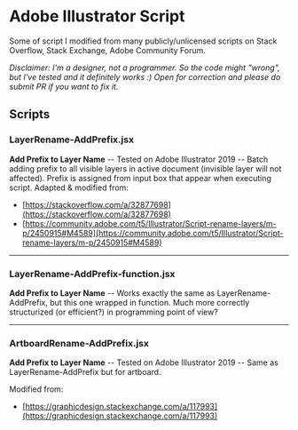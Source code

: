 # Adobe Illustrator Script

Some of script I modified from many publicly/unlicensed scripts on Stack Overflow, Stack Exchange, Adobe Community Forum.

*Disclaimer: I'm a designer, not a programmer. So the code might "wrong", but I've tested and it definitely works :) Open for correction and please do submit PR if you want to fix it.*

## Scripts

### LayerRename-AddPrefix.jsx
**Add Prefix to Layer Name** -- Tested on Adobe Illustrator 2019 -- Batch adding prefix to all visible layers in active document (invisible layer will not affected). Prefix is assigned from input box that appear when executing script.
Adapted & modified from:
- [https://stackoverflow.com/a/32877698](https://stackoverflow.com/a/32877698)
- [https://community.adobe.com/t5/Illustrator/Script-rename-layers/m-p/2450915#M4589](https://community.adobe.com/t5/Illustrator/Script-rename-layers/m-p/2450915#M4589)

---

### LayerRename-AddPrefix-function.jsx
**Add Prefix to Layer Name** -- Works exactly the same as LayerRename-AddPrefix, but this one wrapped in function. Much more correctly structurized (or efficient?) in programming point of view?

---

### ArtboardRename-AddPrefix.jsx
**Add Prefix to Layer Name** -- Tested on Adobe Illustrator 2019 -- Same as LayerRename-AddPrefix but for artboard. 

Modified from:
- [https://graphicdesign.stackexchange.com/a/117993](https://graphicdesign.stackexchange.com/a/117993)